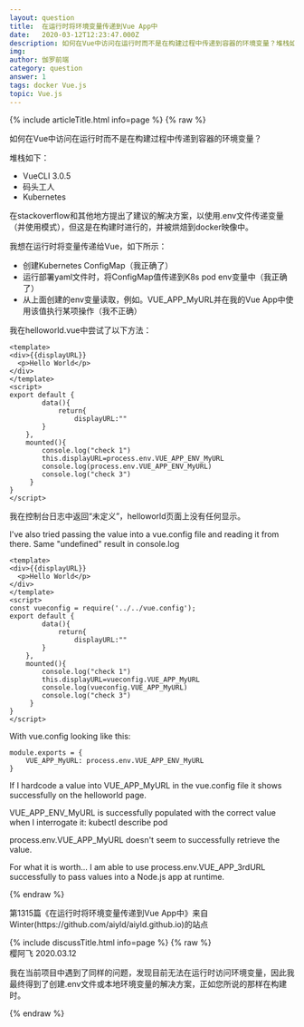 ```yaml
---
layout: question
title:  在运行时将环境变量传递到Vue App中
date:   2020-03-12T12:23:47.000Z
description: 如何在Vue中访问在运行时而不是在构建过程中传递到容器的环境变量？堆栈如下：VueCLI 3.0.5码头工人Kubernetes在st...
img: 
author: 伽罗前端
category: question
answer: 1
tags: docker Vue.js
topic: Vue.js
---
```

<div class="article-root">
  <div class="article">
    {% include articleTitle.html info=page %}
    {% raw %}
    <div class="article-content"><p><font style="vertical-align: inherit;"><font style="vertical-align: inherit;">如何在Vue中访问在运行时而不是在构建过程中传递到容器的环境变量？</font></font></p>

<p><font style="vertical-align: inherit;"><font style="vertical-align: inherit;">堆栈如下：</font></font></p>

<ul>
<li><font style="vertical-align: inherit;"><font style="vertical-align: inherit;">VueCLI 3.0.5</font></font></li>
<li><font style="vertical-align: inherit;"><font style="vertical-align: inherit;">码头工人</font></font></li>
<li><font style="vertical-align: inherit;"><font style="vertical-align: inherit;">Kubernetes</font></font></li>
</ul>

<p><font style="vertical-align: inherit;"><font style="vertical-align: inherit;">在stackoverflow和其他地方提出了建议的解决方案，以使用.env文件传递变量（并使用模式），但这是在构建时进行的，并被烘焙到docker映像中。</font></font></p>

<p><font style="vertical-align: inherit;"><font style="vertical-align: inherit;">我想在运行时将变量传递给Vue，如下所示：</font></font></p>

<ul>
<li><font style="vertical-align: inherit;"><font style="vertical-align: inherit;">创建Kubernetes ConfigMap（我正确了）</font></font></li>
<li><font style="vertical-align: inherit;"><font style="vertical-align: inherit;">运行部署yaml文件时，将ConfigMap值传递到K8s pod env变量中（我正确了）</font></font></li>
<li><font style="vertical-align: inherit;"><font style="vertical-align: inherit;">从上面创建的env变量读取，例如。</font><font style="vertical-align: inherit;">VUE_APP_MyURL并在我的Vue App中使用该值执行某项操作（我不正确）</font></font></li>
</ul>

<p><font style="vertical-align: inherit;"><font style="vertical-align: inherit;">我在helloworld.vue中尝试了以下方法：</font></font></p>

<pre><code>&lt;template&gt;<font></font>
&lt;div&gt;{{displayURL}}<font></font>
  &lt;p&gt;Hello World&lt;/p&gt;<font></font>
&lt;/div&gt;<font></font>
&lt;/template&gt;<font></font>
&lt;script&gt;<font></font>
export default {  <font></font>
        data(){<font></font>
            return{<font></font>
                displayURL:""<font></font>
        }<font></font>
    },<font></font>
    mounted(){<font></font>
        console.log("check 1")<font></font>
        this.displayURL=process.env.VUE_APP_ENV_MyURL<font></font>
        console.log(process.env.VUE_APP_ENV_MyURL)<font></font>
        console.log("check 3")<font></font>
     }<font></font>
}<font></font>
&lt;/script&gt;<font></font>
</code></pre>

<p><font style="vertical-align: inherit;"><font style="vertical-align: inherit;">我在控制台日志中返回“未定义”，helloworld页面上没有任何显示。</font></font></p>

<p>I've also tried passing the value into a vue.config file and reading it from there. Same "undefined" result in console.log</p>

<pre><code>&lt;template&gt;<font></font>
&lt;div&gt;{{displayURL}}<font></font>
  &lt;p&gt;Hello World&lt;/p&gt;<font></font>
&lt;/div&gt;<font></font>
&lt;/template&gt;<font></font>
&lt;script&gt;<font></font>
const vueconfig = require('../../vue.config');<font></font>
export default {  <font></font>
        data(){<font></font>
            return{<font></font>
                displayURL:""<font></font>
        }<font></font>
    },<font></font>
    mounted(){<font></font>
        console.log("check 1")<font></font>
        this.displayURL=vueconfig.VUE_APP_MyURL<font></font>
        console.log(vueconfig.VUE_APP_MyURL)<font></font>
        console.log("check 3")<font></font>
     }<font></font>
}<font></font>
&lt;/script&gt;<font></font>
</code></pre>

<p>With vue.config looking like this:</p>

<pre><code>module.exports = {<font></font>
    VUE_APP_MyURL: process.env.VUE_APP_ENV_MyURL<font></font>
}<font></font>
</code></pre>

<p>If I hardcode a value into VUE_APP_MyURL in the vue.config file it shows successfully on the helloworld page.</p>

<p>VUE_APP_ENV_MyURL is successfully populated with the correct value when I interrogate it: kubectl describe pod </p>

<p>process.env.VUE_APP_MyURL doesn't seem to successfully retrieve the value.</p>

<p>For what it is worth... I am able to use process.env.VUE_APP_3rdURL successfully to pass values into a Node.js app at runtime.</p></div>
    {% endraw %}
  </div>
  <p class="winter_mark">第1315篇《在运行时将环境变量传递到Vue App中》来自Winter(https://github.com/aiyld/aiyld.github.io)的站点</p>
  <div class="discuss-wrapper">
    {% include discussTitle.html info=page %}
    {% raw %}
    <div class="discuss-list">
    <div class="discuss-item">
        <div class="discuss-parent">
          <div class="discuss-meta">
            <span class="discuss-user">樱阿飞</span>
            <span class="discuss-time">2020.03.12</span>
          </div>
          <div class="discuss-comment"><p><font style="vertical-align: inherit;"><font style="vertical-align: inherit;">我在当前项目中遇到了同样的问题，发现目前无法在运行时访问环境变量，因此我最终得到了创建.env文件或本地环境变量的解决方案，正如您所说的那样在构建时。</font></font></p></div>
        </div></div>
    </div>
    {% endraw %}
  </div>
<div>
